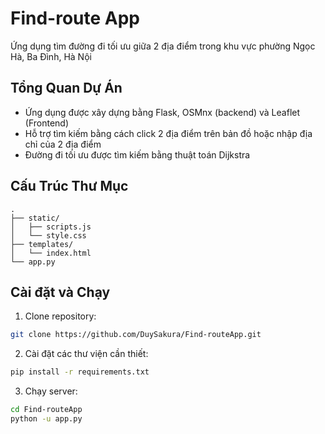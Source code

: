 # Find-route App

Ứng dụng tìm đường đi tối ưu giữa 2 địa điểm trong khu vực phường Ngọc Hà, Ba Đình, Hà Nội

## Tổng Quan Dự Án

- Ứng dụng được xây dựng bằng Flask, OSMnx (backend) và Leaflet (Frontend)
- Hỗ trợ tìm kiếm bằng cách click 2 địa điểm trên bản đồ hoặc nhập địa chỉ của 2 địa điểm
- Đường đi tối ưu được tìm kiếm bằng thuật toán Dijkstra

## Cấu Trúc Thư Mục

```
.
├── static/               
│   ├── scripts.js
│   └── style.css
├── templates/
│   └── index.html
└── app.py
```

## Cài đặt và Chạy

1. Clone repository:
```bash
git clone https://github.com/DuySakura/Find-routeApp.git
```
2. Cài đặt các thư viện cần thiết:
```bash
pip install -r requirements.txt
```
3. Chạy server:
```bash
cd Find-routeApp
python -u app.py
```
